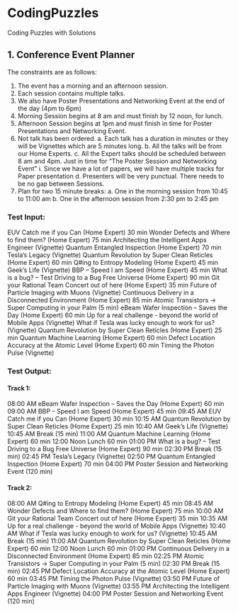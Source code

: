 
# CodingPuzzles
Coding Puzzles with Solutions
## 1. Conference Event Planner
  The constraints are as follows:
  1.	The event has a morning and an afternoon session.
  2.	Each session contains multiple talks.
  3.	We also have Poster Presentations and Networking Event at the end of the day (4pm to 6pm)
  4.	Morning Session begins at 8 am and must finish by 12 noon, for lunch.
  5.	Afternoon Session begins at 1pm and must finish in time for Poster Presentations and Networking Event.
  6.	Not talk has been ordered. 
      a.  Each talk has a duration in minutes or they will be Vignettes which are 5 minutes long.
      b.	All the talks will be from our Home Experts.
      c.	All the Expert talks should be scheduled between 8 am and 4pm. Just in time for “The Poster Session and Networking Event”
          i.	Since we have a lot of papers, we will have multiple tracks for Paper presentation 
      d.	Presenters will be very punctual. There needs to be no gap between Sessions.
  7.	Plan for two 15 minute breaks:
      a.	One in the morning session from 10:45 to 11:00 am
      b.	One in the afternoon session from 2:30 pm to 2:45 pm

### Test Input:
  EUV Catch me if you Can (Home Expert) 30 min
  Wonder Defects and Where to find them? (Home Expert) 75 min
  Architecting the Intelligent Apps Engineer (Vignette)
  Quantum Entangled Inspection (Home Expert) 70 min
  Tesla’s Legacy (Vignette)
  Quantum Revolution by Super Clean Reticles (Home Expert) 60 min
  Q#ing to Entropy Modeling (Home Expert) 45 min
  Geek’s Life (Vignette)
  BBP – Speed I am Speed (Home Expert) 45 min
  What is a bug? – Test Driving to a Bug Free Universe (Home Expert) 90 min
  Git your Rational Team Concert out of here (Home Expert) 35 min
  Future of Particle Imaging with Muons (Vignette)
  Continuous Delivery in a Disconnected Environment (Home Expert) 85 min
  Atomic Transistors -> Super Computing in your Palm (5 min)
  eBeam Wafer Inspection – Saves the Day (Home Expert) 60 min
  Up for a real challenge - beyond the world of Mobile Apps (Vignette)
  What if Tesla was lucky enough to work for us? (Vignette)
  Quantum Revolution by Super Clean Reticles (Home Expert) 25 min
  Quantum Machine Learning (Home Expert) 60 min
  Defect Location Accuracy at the Atomic Level (Home Expert) 60 min
  Timing the Photon Pulse (Vignette)

### Test Output:
  #### Track 1:
  08:00 AM eBeam Wafer Inspection – Saves the Day (Home Expert) 60 min
  09:00 AM BBP – Speed I am Speed (Home Expert) 45 min
  09:45 AM EUV Catch me if you Can (Home Expert) 30 min
  10:15 AM Quantum Revolution by Super Clean Reticles (Home Expert) 25 min
  10:40 AM Geek’s Life (Vignette)
  10:45 AM Break (15 min)
  11:00 AM Quantum Machine Learning (Home Expert) 60 min
  12:00 Noon Lunch 60 min
  01:00 PM What is a bug? – Test Driving to a Bug Free Universe (Home Expert) 90 min
  02:30 PM Break (15 min)
  02:45 PM Tesla’s Legacy (Vignette)
  02:50 PM Quantum Entangled Inspection (Home Expert) 70 min
  04:00 PM Poster Session and Networking Event (120 min)

  #### Track 2:
  08:00 AM Q#ing to Entropy Modeling (Home Expert) 45 min
  08:45 AM Wonder Defects and Where to find them? (Home Expert) 75 min
  10:00 AM Git your Rational Team Concert out of here (Home Expert) 35 min
  10:35 AM Up for a real challenge - beyond the world of Mobile Apps (Vignette)
  10:40 AM What if Tesla was lucky enough to work for us? (Vignette)
  10:45 AM Break (15 min)
  11:00 AM Quantum Revolution by Super Clean Reticles (Home Expert) 60 min 
  12:00 Noon Lunch 60 min
  01:00 PM Continuous Delivery in a Disconnected Environment (Home Expert) 85 min
  02:25 PM Atomic Transistors -> Super Computing in your Palm (5 min)
  02:30 PM Break (15 min)
  02:45 PM Defect Location Accuracy at the Atomic Level (Home Expert) 60 min
  03:45 PM Timing the Photon Pulse (Vignette)
  03:50 PM Future of Particle Imaging with Muons (Vignette)
  03:55 PM Architecting the Intelligent Apps Engineer (Vignette)
  04:00 PM Poster Session and Networking Event (120 min)
